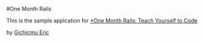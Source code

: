 #One Month Rails

This is the sample applcation for
[*One Month Rails: Teach Yourself to Code](http://onementhrails.com)

by [Gichicmu Eric](http://gichimueric.com)